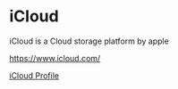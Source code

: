 # iCloud
iCloud is a Cloud storage platform by apple

https://www.icloud.com/

[iCloud Profile](icloud.yaml)